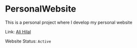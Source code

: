# PersonalWebsite

This is a personal project where I develop my personal website

Link: [Ali Hilal](https://alihilal24.github.io/)

Website Status: ```Active```
